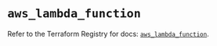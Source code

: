 # `aws_lambda_function`

Refer to the Terraform Registry for docs: [`aws_lambda_function`](https://registry.terraform.io/providers/hashicorp/aws/6.12.0/docs/resources/lambda_function).

